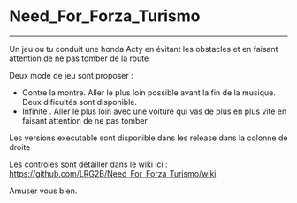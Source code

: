 # Need_For_Forza_Turismo

_______

Un jeu ou tu conduit une honda Acty en évitant les obstacles et en faisant attention de ne pas tomber de la route

Deux mode de jeu sont proposer : 
   - Contre la montre. Aller le plus loin possible avant la fin de la musique. Deux dificultés sont disponible.
   - Infinite . Aller le plus loin avec une voiture qui vas de plus en plus vite en faisant attention de ne pas tomber


Les versions executable sont disponible dans les release dans la colonne de droite 

Les controles sont détailler dans le wiki ici : https://github.com/LRG2B/Need_For_Forza_Turismo/wiki

Amuser vous bien.


